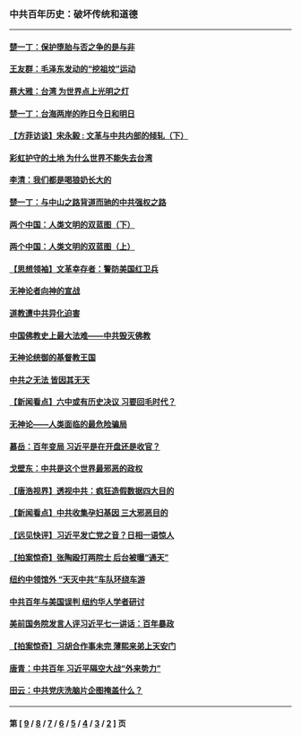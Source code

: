 ### 中共百年历史：破坏传统和道德
---
#### [楚一丁：保护堕胎与否之争的是与非](../../pages/nf1176114/n13815642.md?11250430) 
#### [王友群：毛泽东发动的“挖祖坟”运动](../../pages/nf1176114/n13723639.md?11250430) 
#### [蔡大雅：台湾 为世界点上光明之灯](../../pages/nf1176114/n13531530.md?11250430) 
#### [楚一丁：台海两岸的昨日今日和明日](../../pages/nf1176114/n13531468.md?11250430) 
#### [【方菲访谈】宋永毅 : 文革与中共内部的倾轧（下）](../../pages/nf1176114/n13486836.md?11250430) 
#### [彩虹护守的土地 为什么世界不能失去台湾](../../pages/nf1176114/n13476849.md?11250430) 
#### [李清：我们都是喝狼奶长大的](../../pages/nf1176114/n13471478.md?11250430) 
#### [楚一丁：与中山之路背道而驰的中共强权之路](../../pages/nf1176114/n13437270.md?11250430) 
#### [两个中国：人类文明的双蓝图（下）](../../pages/nf1176114/n13423132.md?11250430) 
#### [两个中国：人类文明的双蓝图（上）](../../pages/nf1176114/n13422687.md?11250430) 
#### [【思想领袖】文革幸存者：警防美国红卫兵](../../pages/nf1176114/n13339289.md?11250430) 
#### [无神论者向神的宣战](../../pages/nf1176114/n13281535.md?11250430) 
#### [道教遭中共异化迫害](../../pages/nf1176114/n13281463.md?11250430) 
#### [中国佛教史上最大法难——中共毁灭佛教](../../pages/nf1176114/n13281397.md?11250430) 
#### [无神论统御的基督教王国](../../pages/nf1176114/n13281280.md?11250430) 
#### [中共之无法 皆因其无天](../../pages/nf1176114/n13281088.md?11250430) 
#### [【新闻看点】六中或有历史决议 习要回毛时代？](../../pages/nf1176114/n13222895.md?11250430) 
#### [无神论——人类面临的最危险骗局](../../pages/nf1176114/n13196137.md?11250430) 
#### [慕岳：百年变局 习近平是在开盘还是收官？](../../pages/nf1176114/n13206516.md?11250430) 
#### [戈壁东：中共是这个世界最邪恶的政权](../../pages/nf1176114/n13085641.md?11250430) 
#### [【唐浩视界】透视中共：疯狂造假数据四大目的](../../pages/nf1176114/n13080590.md?11250430) 
#### [【新闻看点】中共收集孕妇基因 三大邪恶目的](../../pages/nf1176114/n13077182.md?11250430) 
#### [【远见快评】习近平发亡党之音？日相一语惊人](../../pages/nf1176114/n13074809.md?11250430) 
#### [【拍案惊奇】张陶殴打两院士 后台被曝“通天”](../../pages/nf1176114/n13070496.md?11250430) 
#### [纽约中领馆外 “天灭中共”车队环绕车游](../../pages/nf1176114/n13070693.md?11250430) 
#### [中共百年与美国误判 纽约华人学者研讨](../../pages/nf1176114/n13067969.md?11250430) 
#### [美前国务院发言人评习近平七一讲话：百年暴政](../../pages/nf1176114/n13066986.md?11250430) 
#### [【拍案惊奇】习胡合作事未完 薄熙来弟上天安门](../../pages/nf1176114/n13065867.md?11250430) 
#### [唐青：中共百年 习近平隔空大战“外来势力”](../../pages/nf1176114/n13065976.md?11250430) 
#### [田云：中共党庆洗脑片企图掩盖什么？](../../pages/nf1176114/n13064395.md?11250430) 

---
#### 第 [ [9](./9.md?11250430) / [8](./8.md?11250430) / [7](./7.md?11250430) / [6](./6.md?11250430) / [5](./5.md?11250430) / [4](./4.md?11250430) / [3](./3.md?11250430) / [2](./2.md?11250430) ] 页
